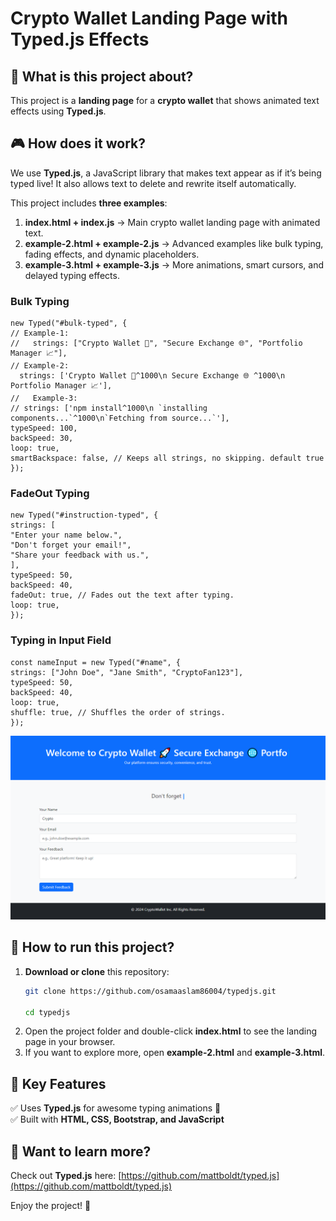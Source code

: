 # Crypto Wallet Landing Page with Typed.js Effects

## 🚀 What is this project about?
This project is a **landing page** for a **crypto wallet** that shows animated text effects using **Typed.js**.


## 🎮 How does it work?
We use **Typed.js**, a JavaScript library that makes text appear as if it’s being typed live! It also allows text to delete and rewrite itself automatically.

This project includes **three examples**:
1. **index.html + index.js** → Main crypto wallet landing page with animated text.
2. **example-2.html + example-2.js** → Advanced examples like bulk typing, fading effects, and dynamic placeholders.
3. **example-3.html + example-3.js** → More animations, smart cursors, and delayed typing effects.


### Bulk Typing

```// 1. Bulk Typing: Welcome Message
new Typed("#bulk-typed", {
// Example-1:
//   strings: ["Crypto Wallet 🚀", "Secure Exchange 🌐", "Portfolio Manager 📈"],
// Example-2:
  strings: ['Crypto Wallet 🚀^1000\n Secure Exchange 🌐 ^1000\n Portfolio Manager 📈'],
//   Example-3:
// strings: ['npm install^1000\n `installing components...`^1000\n`Fetching from source...`'],
typeSpeed: 100,
backSpeed: 30,
loop: true,
smartBackspace: false, // Keeps all strings, no skipping. default true
});
```

### FadeOut Typing

```// 2. FadeOut Effect: Instructions
new Typed("#instruction-typed", {
strings: [
"Enter your name below.",
"Don't forget your email!",
"Share your feedback with us.",
],
typeSpeed: 50,
backSpeed: 40,
fadeOut: true, // Fades out the text after typing.
loop: true,
});
```

### Typing in Input Field

```// 3. Typing in Input Field: Dynamic Placeholder
const nameInput = new Typed("#name", {
strings: ["John Doe", "Jane Smith", "CryptoFan123"],
typeSpeed: 50,
backSpeed: 40,
loop: true,
shuffle: true, // Shuffles the order of strings.
});
```

![screenshot](screencapture-127-0-0-1-8000-example-1-html-2024-12-05-23_17_23.png)


## 🔧 How to run this project?
1. **Download or clone** this repository:
   ```sh
   git clone https://github.com/osamaaslam86004/typedjs.git

   cd typedjs
   ```
2. Open the project folder and double-click **index.html** to see the landing page in your browser.
3. If you want to explore more, open **example-2.html** and **example-3.html**.

## 📌 Key Features
✅ Uses **Typed.js** for awesome typing animations 🎉  
✅ Built with **HTML, CSS, Bootstrap, and JavaScript**  

## 📩 Want to learn more?
Check out **Typed.js** here: [https://github.com/mattboldt/typed.js](https://github.com/mattboldt/typed.js)  

Enjoy the project! 🚀




